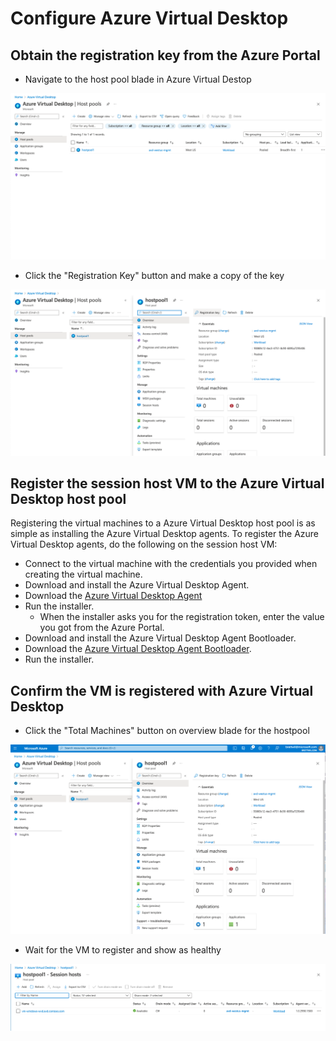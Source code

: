 # Configure Azure Virtual Desktop

## Obtain the registration key from the Azure Portal

- Navigate to the host pool blade in Azure Virtual Destop

![Host Pool](https://github.com/MSBrett/azfw_hybrid/raw/master/resources/Host_Pool.png)

- Click the "Registration Key" button and make a copy of the key

![Registration Key](https://github.com/MSBrett/azfw_hybrid/raw/master/resources/Registration_Key.png)

## Register the session host VM to the Azure Virtual Desktop host pool

Registering the virtual machines to a Azure Virtual Desktop host pool is as simple as installing the Azure Virtual Desktop agents.
To register the Azure Virtual Desktop agents, do the following on the session host VM:

- Connect to the virtual machine with the credentials you provided when creating the virtual machine.
- Download and install the Azure Virtual Desktop Agent.
- Download the [Azure Virtual Desktop Agent](https://query.prod.cms.rt.microsoft.com/cms/api/am/binary/RWrmXv)
- Run the installer.
  - When the installer asks you for the registration token, enter the value you got from the Azure Portal.
- Download and install the Azure Virtual Desktop Agent Bootloader.
- Download the [Azure Virtual Desktop Agent Bootloader](https://query.prod.cms.rt.microsoft.com/cms/api/am/binary/RWrxrH).
- Run the installer.

## Confirm the VM is registered with Azure Virtual Desktop

- Click the "Total Machines" button on overview blade for the hostpool

![Wait for VM](https://github.com/MSBrett/azfw_hybrid/raw/master/resources/Confirm_VM_1.png)

- Wait for the VM to register and show as healthy

![Confirm VM Health](https://github.com/MSBrett/azfw_hybrid/raw/master/resources/Confirm_VM_2.png)